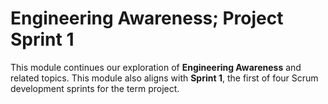 # Engineering Awareness; Project Sprint 1 

This module continues our exploration of **Engineering Awareness** and related
topics. This module also aligns with **Sprint 1**, the first of four Scrum 
development sprints for the term project.

